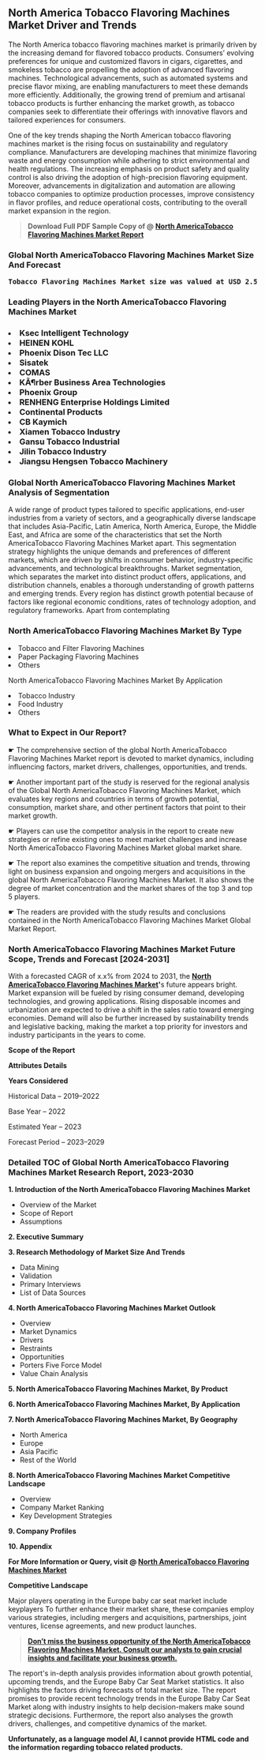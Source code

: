 <p> <h2>North America Tobacco Flavoring Machines Market Driver and Trends</h2><p>The North America tobacco flavoring machines market is primarily driven by the increasing demand for flavored tobacco products. Consumers’ evolving preferences for unique and customized flavors in cigars, cigarettes, and smokeless tobacco are propelling the adoption of advanced flavoring machines. Technological advancements, such as automated systems and precise flavor mixing, are enabling manufacturers to meet these demands more efficiently. Additionally, the growing trend of premium and artisanal tobacco products is further enhancing the market growth, as tobacco companies seek to differentiate their offerings with innovative flavors and tailored experiences for consumers.</p><p>One of the key trends shaping the North American tobacco flavoring machines market is the rising focus on sustainability and regulatory compliance. Manufacturers are developing machines that minimize flavoring waste and energy consumption while adhering to strict environmental and health regulations. The increasing emphasis on product safety and quality control is also driving the adoption of high-precision flavoring equipment. Moreover, advancements in digitalization and automation are allowing tobacco companies to optimize production processes, improve consistency in flavor profiles, and reduce operational costs, contributing to the overall market expansion in the region.</p></p><blockquote id="" class=""><strong>Download Full PDF Sample Copy of @&nbsp;<a href="https://www.verifiedmarketreports.com/download-sample/?rid=255466&utm_source=GitHub-Jan&utm_medium=285" target="_blank">North AmericaTobacco Flavoring Machines Market Report</a>&nbsp;&nbsp;</strong></blockquote><h3 id="" class=""><strong>Global&nbsp;North AmericaTobacco Flavoring Machines Market Size And Forecast</strong></h3><pre class="reader-text-block__code-block"><strong>Tobacco Flavoring Machines Market size was valued at USD 2.5 Billion in 2022 and is projected to reach USD 4.0 Billion by 2030, growing at a CAGR of 7.5% from 2024 to 2030.</strong></pre><h3 id="" class="">Leading Players in the&nbsp;North AmericaTobacco Flavoring Machines Market</h3><h3 class=""></Li><Li>Ksec Intelligent Technology</Li><Li> HEINEN KOHL</Li><Li> Phoenix Dison Tec LLC</Li><Li> Sisatek</Li><Li> COMAS</Li><Li> KÃ¶rber Business Area Technologies</Li><Li> Phoenix Group</Li><Li> RENHENG Enterprise Holdings Limited</Li><Li> Continental Products</Li><Li> CB Kaymich</Li><Li> Xiamen Tobacco Industry</Li><Li> Gansu Tobacco Industrial</Li><Li> Jilin Tobacco Industry</Li><Li> Jiangsu Hengsen Tobacco Machinery</h3><h3 id="" class="">Global&nbsp;North AmericaTobacco Flavoring Machines Market Analysis of Segmentation</h3><p id="" class="">A wide range of product types tailored to specific applications, end-user industries from a variety of sectors, and a geographically diverse landscape that includes Asia-Pacific, Latin America, North America, Europe, the Middle East, and Africa are some of the characteristics that set the North AmericaTobacco Flavoring Machines Market apart. This segmentation strategy highlights the unique demands and preferences of different markets, which are driven by shifts in consumer behavior, industry-specific advancements, and technological breakthroughs. Market segmentation, which separates the market into distinct product offers, applications, and distribution channels, enables a thorough understanding of growth patterns and emerging trends. Every region has distinct growth potential because of factors like regional economic conditions, rates of technology adoption, and regulatory frameworks. Apart from contemplating</p><h3 id="" class="">North AmericaTobacco Flavoring Machines Market&nbsp;By Type</h3><p></Li><Li>Tobacco and Filter Flavoring Machines</Li><Li> Paper Packaging Flavoring Machines</Li><Li> Others</p><div class="" data-test-id=""><p>North AmericaTobacco Flavoring Machines Market&nbsp;By Application</p></div><p class=""></Li><Li>Tobacco Industry</Li><Li> Food Industry</Li><Li> Others</p><div class="" data-test-id=""><h3><span class="">What to Expect in Our Report?</span></h3></div><div class="" data-test-id=""><p><span class="">☛ The comprehensive section of the global North AmericaTobacco Flavoring Machines Market report is devoted to market dynamics, including influencing factors, market drivers, challenges, opportunities, and trends.</span></p></div><div class="" data-test-id=""><p><span class="">☛ Another important part of the study is reserved for the regional analysis of the Global North AmericaTobacco Flavoring Machines Market, which evaluates key regions and countries in terms of growth potential, consumption, market share, and other pertinent factors that point to their market growth.</span></p></div><div class="" data-test-id=""><p><span class="">☛ Players can use the competitor analysis in the report to create new strategies or refine existing ones to meet market challenges and increase North AmericaTobacco Flavoring Machines Market global market share.</span></p></div><div class="" data-test-id=""><p><span class="">☛ The report also examines the competitive situation and trends, throwing light on business expansion and ongoing mergers and acquisitions in the global North AmericaTobacco Flavoring Machines Market. It also shows the degree of market concentration and the market shares of the top 3 and top 5 players.</span></p></div><div class="" data-test-id=""><p><span class="">☛ The readers are provided with the study results and conclusions contained in the North AmericaTobacco Flavoring Machines Market Global Market Report.</span></p></div><div class="" data-test-id=""><h3><span class="">North AmericaTobacco Flavoring Machines Market Future Scope, Trends and Forecast [2024-2031]</span></h3></div><div class="" data-test-id=""><p><span class="">With a forecasted CAGR of x.x% from 2024 to 2031, the <strong><a href="https://www.verifiedmarketreports.com/download-sample/?rid=255466&utm_source=GitHub-Jan&utm_medium=285" target="_blank">North AmericaTobacco Flavoring Machines Market</a>'</strong>s future appears bright. Market expansion will be fueled by rising consumer demand, developing technologies, and growing applications. Rising disposable incomes and urbanization are expected to drive a shift in the sales ratio toward emerging economies. Demand will also be further increased by sustainability trends and legislative backing, making the market a top priority for investors and industry participants in the years to come.</span></p><p id="ember66" class="ember-view reader-text-block__paragraph"><strong>Scope of the Report</strong></p><p id="ember67" class="ember-view reader-text-block__paragraph"><strong>Attributes Details</strong></p><p id="ember68" class="ember-view reader-text-block__paragraph"><strong>Years Considered</strong></p><p id="ember69" class="ember-view reader-text-block__paragraph">Historical Data &ndash; 2019&ndash;2022</p><p id="ember70" class="ember-view reader-text-block__paragraph">Base Year &ndash; 2022</p><p id="ember71" class="ember-view reader-text-block__paragraph">Estimated Year &ndash; 2023</p><p id="ember72" class="ember-view reader-text-block__paragraph">Forecast Period &ndash; 2023&ndash;2029</p></div><h3 id="" class="">Detailed TOC of Global North AmericaTobacco Flavoring Machines Market Research Report, 2023-2030</h3><p id="" class=""><strong>1. Introduction of the North AmericaTobacco Flavoring Machines Market</strong></p><ul><li>Overview of the Market</li><li>Scope of Report</li><li>Assumptions</li></ul><p id="" class=""><strong>2. Executive Summary</strong></p><p id="" class=""><strong>3. Research Methodology of Market Size And Trends</strong></p><ul><li>Data Mining</li><li>Validation</li><li>Primary Interviews</li><li>List of Data Sources</li></ul><p id="" class=""><strong>4. North AmericaTobacco Flavoring Machines Market Outlook</strong></p><ul><li>Overview</li><li>Market Dynamics</li><li>Drivers</li><li>Restraints</li><li>Opportunities</li><li>Porters Five Force Model</li><li>Value Chain Analysis</li></ul><p id="" class=""><strong>5. North AmericaTobacco Flavoring Machines Market, By Product</strong></p><p id="" class=""><strong>6. North AmericaTobacco Flavoring Machines Market, By Application</strong></p><p id="" class=""><strong>7. North AmericaTobacco Flavoring Machines Market, By Geography</strong></p><ul><li>North America</li><li>Europe</li><li>Asia Pacific</li><li>Rest of the World</li></ul><p id="" class=""><strong>8. North AmericaTobacco Flavoring Machines Market Competitive Landscape</strong></p><ul><li>Overview</li><li>Company Market Ranking</li><li>Key Development Strategies</li></ul><p id="" class=""><strong>9. Company Profiles</strong></p><p id="" class=""><strong>10. Appendix</strong></p><p><strong>For More Information or Query, visit&nbsp;@ <a href="https://www.verifiedmarketreports.com/product/tobacco-flavoring-machines-market/" target="_blank">North AmericaTobacco Flavoring Machines Market</a></strong></p><p id="ember61" class="ember-view reader-text-block__paragraph"><strong>Competitive Landscape</strong></p><p id="ember62" class="ember-view reader-text-block__paragraph">Major players operating in the Europe baby car seat market include keyplayers To further enhance their market share, these companies employ various strategies, including mergers and acquisitions, partnerships, joint ventures, license agreements, and new product launches.</p><blockquote id="ember63" class="ember-view reader-text-block__blockquote"><strong><a href="https://www.verifiedmarketreports.com/download-sample/?rid=255466&utm_source=GitHub-Jan&utm_medium=285" target="_blank">Don&rsquo;t miss the business opportunity of the North AmericaTobacco Flavoring Machines Market. Consult our analysts to gain crucial insights and facilitate your business growth.</a></strong></blockquote><p id="ember64" class="ember-view reader-text-block__paragraph">The report's in-depth analysis provides information about growth potential, upcoming trends, and the Europe Baby Car Seat Market statistics. It also highlights the factors driving forecasts of total market size. The report promises to provide recent technology trends in the Europe Baby Car Seat Market along with industry insights to help decision-makers make sound strategic decisions. Furthermore, the report also analyses the growth drivers, challenges, and competitive dynamics of the market.</p><p class="ember-view reader-text-block__paragraph"><strong>Unfortunately, as a language model AI, I cannot provide HTML code and the information regarding tobacco related products.</strong></p>
